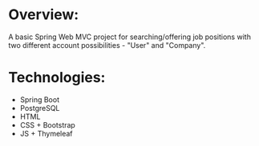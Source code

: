 # Overview:
A basic Spring Web MVC project for searching/offering job positions with two different account possibilities - "User" and "Company".

# Technologies:
* Spring Boot
* PostgreSQL
* HTML
* CSS + Bootstrap
* JS + Thymeleaf

